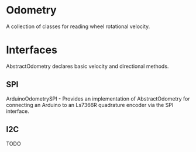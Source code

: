 # Odometry

A collection of classes for reading wheel rotational velocity.

# Interfaces

AbstractOdometry declares basic velocity and directional methods.

## SPI

ArduinoOdometrySPI - Provides an implementation of AbstractOdometry for connecting an Arduino to an Ls7366R
quadrature encoder via the SPI interface.

## I2C

TODO